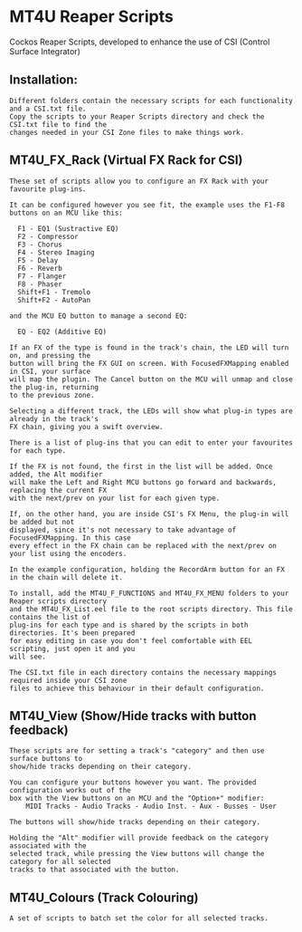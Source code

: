 # MT4U Reaper Scripts

Cockos Reaper Scripts, developed to enhance the use of CSI (Control Surface Integrator)

Installation:
-------------
    Different folders contain the necessary scripts for each functionality and a CSI.txt file.
    Copy the scripts to your Reaper Scripts directory and check the CSI.txt file to find the
    changes needed in your CSI Zone files to make things work.

MT4U_FX_Rack (Virtual FX Rack for CSI)
--------------------------------------
    These set of scripts allow you to configure an FX Rack with your favourite plug-ins.

    It can be configured however you see fit, the example uses the F1-F8 buttons on an MCU like this:
    
      F1 - EQ1 (Sustractive EQ)  
      F2 - Compressor   
      F3 - Chorus   
      F4 - Stereo Imaging   
      F5 - Delay   
      F6 - Reverb   
      F7 - Flanger   
      F8 - Phaser  
      Shift+F1 - Tremolo  
      Shift+F2 - AutoPan  
    
    and the MCU EQ button to manage a second EQ:
    
      EQ - EQ2 (Additive EQ) 
    
    If an FX of the type is found in the track's chain, the LED will turn on, and pressing the
    button will bring the FX GUI on screen. With FocusedFXMapping enabled in CSI, your surface 
    will map the plugin. The Cancel button on the MCU will unmap and close the plug-in, returning
    to the previous zone.
    
    Selecting a different track, the LEDs will show what plug-in types are already in the track's 
    FX chain, giving you a swift overview.
    
    There is a list of plug-ins that you can edit to enter your favourites for each type.
    
    If the FX is not found, the first in the list will be added. Once added, the Alt modifier 
    will make the Left and Right MCU buttons go forward and backwards, replacing the current FX 
    with the next/prev on your list for each given type.
    
    If, on the other hand, you are inside CSI's FX Menu, the plug-in will be added but not 
    displayed, since it's not necessary to take advantage of FocusedFXMapping. In this case 
    every effect in the FX chain can be replaced with the next/prev on your list using the encoders.
    
    In the example configuration, holding the RecordArm button for an FX in the chain will delete it.
    
    To install, add the MT4U_F_FUNCTIONS and MT4U_FX_MENU folders to your Reaper scripts directory 
    and the MT4U_FX_List.eel file to the root scripts directory. This file contains the list of 
    plug-ins for each type and is shared by the scripts in both directories. It's been prepared 
    for easy editing in case you don't feel comfortable with EEL scripting, just open it and you 
    will see.
    
    The CSI.txt file in each directory contains the necessary mappings required inside your CSI zone 
    files to achieve this behaviour in their default configuration.

MT4U_View (Show/Hide tracks with button feedback)
-------------------------------------------------
    These scripts are for setting a track's "category" and then use surface buttons to
    show/hide tracks depending on their category.

    You can configure your buttons however you want. The provided configuration works out of the
    box with the View buttons on an MCU and the "Option+" modifier:
        MIDI Tracks - Audio Tracks - Audio Inst. - Aux - Busses - User
   
    The buttons will show/hide tracks depending on their category.

    Holding the "Alt" modifier will provide feedback on the category associated with the 
    selected track, while pressing the View buttons will change the category for all selected 
    tracks to that associated with the button.

MT4U_Colours (Track Colouring)
------------
    A set of scripts to batch set the color for all selected tracks.
